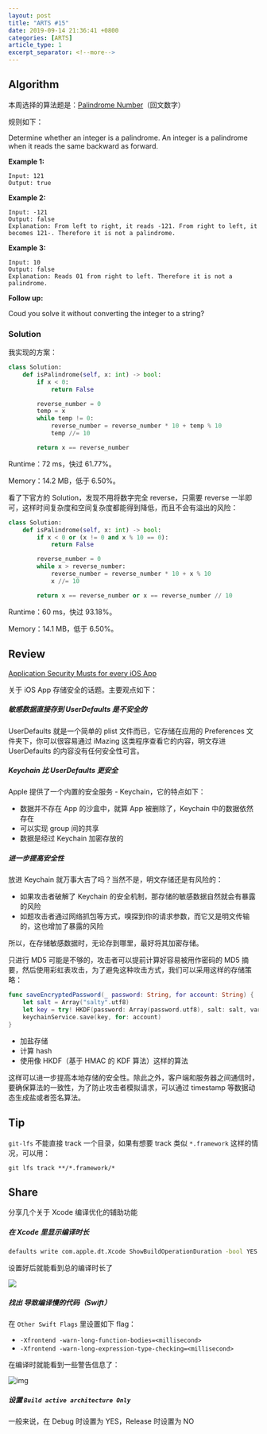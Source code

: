 ```yaml
---
layout: post
title: "ARTS #15"
date: 2019-09-14 21:36:41 +0800
categories: [ARTS]
article_type: 1
excerpt_separator: <!--more-->
---
```



## Algorithm

本周选择的算法题是：[Palindrome Number](https://leetcode.com/problems/palindrome-number/)（回文数字）

<!--more-->

规则如下：

Determine whether an integer is a palindrome. An integer is a palindrome when it reads the same backward as forward.

**Example 1:**

```
Input: 121
Output: true
```

**Example 2:**

```
Input: -121
Output: false
Explanation: From left to right, it reads -121. From right to left, it becomes 121-. Therefore it is not a palindrome.
```

**Example 3:**

```
Input: 10
Output: false
Explanation: Reads 01 from right to left. Therefore it is not a palindrome.
```

**Follow up:**

Coud you solve it without converting the integer to a string?

### Solution

我实现的方案：

```python
class Solution:
    def isPalindrome(self, x: int) -> bool:
        if x < 0:
            return False

        reverse_number = 0
        temp = x
        while temp != 0:
            reverse_number = reverse_number * 10 + temp % 10
            temp //= 10

        return x == reverse_number
```

Runtime：72 ms，快过 61.77%。

Memory：14.2 MB，低于 6.50%。

看了下官方的 Solution，发现不用将数字完全 reverse，只需要 reverse 一半即可，这样时间复杂度和空间复杂度都能得到降低，而且不会有溢出的风险：

```python
class Solution:
    def isPalindrome(self, x: int) -> bool:
        if x < 0 or (x != 0 and x % 10 == 0):
            return False

        reverse_number = 0
        while x > reverse_number:
            reverse_number = reverse_number * 10 + x % 10
            x //= 10

        return x == reverse_number or x == reverse_number // 10
```

Runtime：60 ms，快过 93.18%。

Memory：14.1 MB，低于 6.50%。


## Review

[Application Security Musts for every iOS App](https://medium.com/swift2go/application-security-musts-for-every-ios-app-dabf095b9c4f)

关于 iOS App 存储安全的话题。主要观点如下：

##### 敏感数据直接存到 UserDefaults 是不安全的

UserDefaults 就是一个简单的 plist 文件而已，它存储在应用的 Preferences 文件夹下，你可以很容易通过 iMazing 这类程序查看它的内容，明文存进 UserDefaults 的内容没有任何安全性可言。

##### Keychain 比 UserDefaults 更安全

Apple 提供了一个内置的安全服务 - Keychain，它的特点如下：

- 数据并不存在 App 的沙盒中，就算 App 被删除了，Keychain 中的数据依然存在
- 可以实现 group 间的共享
- 数据是经过 Keychain 加密存放的

##### 进一步提高安全性

放进 Keychain 就万事大吉了吗？当然不是，明文存储还是有风险的：

- 如果攻击者破解了 Keychain 的安全机制，那存储的敏感数据自然就会有暴露的风险
- 如题攻击者通过网络抓包等方式，嗅探到你的请求参数，而它又是明文传输的，这也增加了暴露的风险

所以，在存储敏感数据时，无论存到哪里，最好将其加密存储。

只进行 MD5 可能是不够的，攻击者可以提前计算好容易被用作密码的 MD5 摘要，然后使用彩虹表攻击，为了避免这种攻击方式，我们可以采用这样的存储策略：

```swift
func saveEncryptedPassword(_ password: String, for account: String) {
    let salt = Array("salty".utf8)
    let key = try! HKDF(password: Array(password.utf8), salt: salt, variant: .sha256).calculate().toHexString()
    keychainService.save(key, for: account)
}
```

- 加盐存储
- 计算 hash
- 使用像 HKDF（基于 HMAC 的 KDF 算法）这样的算法

这样可以进一步提高本地存储的安全性。除此之外，客户端和服务器之间通信时，要确保算法的一致性，为了防止攻击者模拟请求，可以通过 timestamp 等数据动态生成盐或者签名算法。


## Tip

`git-lfs` 不能直接 track 一个目录，如果有想要 track 类似 `*.framework` 这样的情况，可以用：

```shell
git lfs track **/*.framework/*
```

## Share

分享几个关于 Xcode 编译优化的辅助功能

##### 在 Xcode 里显示编译时长

```bash
defaults write com.apple.dt.Xcode ShowBuildOperationDuration -bool YES
```

设置好后就能看到总的编译时长了

![](https://miro.medium.com/max/1454/1*-m5ZmbqDF2PbpcEn2joqAA.png)

##### 找出 导致编译慢的代码（Swift）

在 `Other Swift Flags` 里设置如下 flag：

- `-Xfrontend -warn-long-function-bodies=<millisecond>`
- `-Xfrontend -warn-long-expression-type-checking=<millisecond>`

在编译时就能看到一些警告信息了：

![img](https://miro.medium.com/max/1430/1*DxKughr4irZ_r_kT3G8SpA.png)

##### 设置 `Build active architecture Only`

一般来说，在 Debug 时设置为 YES，Release 时设置为 NO